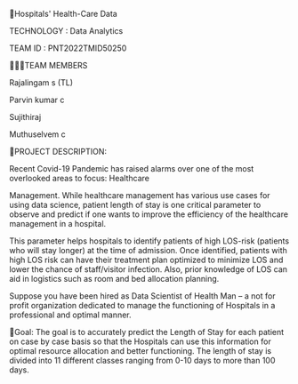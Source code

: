 
🏥Hospitals' Health-Care Data

TECHNOLOGY : Data Analytics

TEAM ID : PNT2022TMID50250

👨‍👩‍👦TEAM MEMBERS

Rajalingam s (TL)

Parvin kumar c

Sujithiraj

Muthuselvem c

📒PROJECT DESCRIPTION:

Recent Covid-19 Pandemic has raised alarms over one of the most overlooked areas to focus: Healthcare

Management. While healthcare management has various use cases for using data science, patient length of stay is one critical parameter to observe and predict if one wants to improve the efficiency of the healthcare management in a hospital.

This parameter helps hospitals to identify patients of high LOS-risk (patients who will stay longer) at the time of admission. Once identified, patients with high LOS risk can have their treatment plan optimized to minimize LOS and lower the chance of staff/visitor infection. Also, prior knowledge of LOS can aid in logistics such as room and bed allocation planning.

Suppose you have been hired as Data Scientist of Health Man – a not for profit organization dedicated to manage the functioning of Hospitals in a professional and optimal manner.

📖Goal:
The goal is to accurately predict the Length of Stay for each patient on case by case basis so that the Hospitals can use this information for optimal resource allocation and better functioning. The length of stay is divided into 11 different classes ranging from 0-10 days to more than 100 days.

